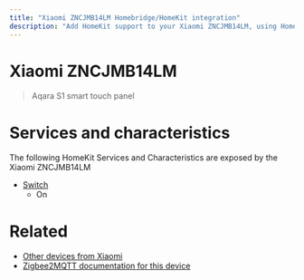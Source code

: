```yaml
---
title: "Xiaomi ZNCJMB14LM Homebridge/HomeKit integration"
description: "Add HomeKit support to your Xiaomi ZNCJMB14LM, using Homebridge, Zigbee2MQTT and homebridge-z2m."
---
```

<!---
This file has been GENERATED using src/docgen/docgen.ts
DO NOT EDIT THIS FILE MANUALLY!
-->
# Xiaomi ZNCJMB14LM
> Aqara S1 smart touch panel


# Services and characteristics
The following HomeKit Services and Characteristics are exposed by
the Xiaomi ZNCJMB14LM

* [Switch](../../switch.md)
  * On


# Related
* [Other devices from Xiaomi](../index.md#xiaomi)
* [Zigbee2MQTT documentation for this device](https://www.zigbee2mqtt.io/devices/ZNCJMB14LM.html)